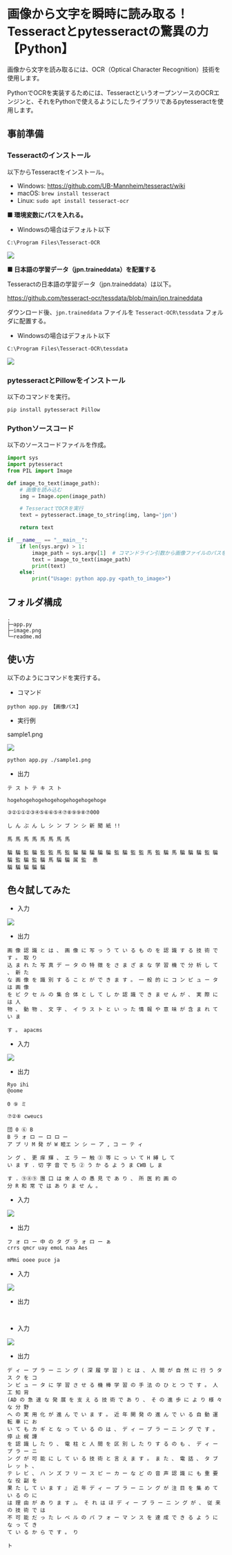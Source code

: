 # 画像から文字を瞬時に読み取る！Tesseractとpytesseractの驚異の力【Python】

画像から文字を読み取るには、OCR（Optical Character Recognition）技術を使用します。

PythonでOCRを実装するためには、TesseractというオープンソースのOCRエンジンと、それをPythonで使えるようにしたライブラリであるpytesseractを使用します。

## 事前準備

### Tesseractのインストール
以下からTesseractをインストール。

- Windows: https://github.com/UB-Mannheim/tesseract/wiki
- macOS: `brew install tesseract`
- Linux: `sudo apt install tesseract-ocr`

**■ 環境変数にパスを入れる。**

- Windowsの場合はデフォルト以下
```
C:\Program Files\Tesseract-OCR
```

![](./image/image1.png)

**■ 日本語の学習データ（jpn.traineddata）を配置する**

Tesseractの日本語の学習データ（jpn.traineddata）は以下。

https://github.com/tesseract-ocr/tessdata/blob/main/jpn.traineddata

ダウンロード後、`jpn.traineddata` ファイルを `Tesseract-OCR\tessdata` フォルダに配置する。

- Windowsの場合はデフォルト以下
```
C:\Program Files\Tesseract-OCR\tessdata
```

![](./image/image2.png)

### pytesseractとPillowをインストール
以下のコマンドを実行。

```shell:pipコマンド
pip install pytesseract Pillow
```

### Pythonソースコード
以下のソースコードファイルを作成。

```python:app.py
import sys
import pytesseract
from PIL import Image

def image_to_text(image_path):
    # 画像を読み込む
    img = Image.open(image_path)

    # TesseractでOCRを実行
    text = pytesseract.image_to_string(img, lang='jpn')

    return text

if __name__ == "__main__":
    if len(sys.argv) > 1:
        image_path = sys.argv[1]  # コマンドライン引数から画像ファイルのパスを取得
        text = image_to_text(image_path)
        print(text)
    else:
        print("Usage: python app.py <path_to_image>")
```

## フォルダ構成

```
.
├─app.py
├─image.png
└─readme.md
```

## 使い方
以下のようにコマンドを実行する。

- コマンド
```shell:コマンド
python app.py 【画像パス】
```

- 実行例

sample1.png

![](./sample1.png)

```shell:コマンド
python app.py ./sample1.png
```

- 出力
```shell:出力
テ ス ト テ キ ス ト

hogehogehogehogehogehogehogehoge

③②①①②③④⑤⑥⑥⑤④⑦⑧⑨⑨⑧⑦000

し ん ぶ ん し シ ン ブ ン シ 新 聞 紙 !!

馬 馬 馬 馬 馬 馬 馬 馬

騙 騙 監 騙 監 監 馬 監 騙 騙 騙 騙 騙 監 騙 監 監 馬 監 騙 馬 騙 騙 騙 監 騙 騙 監 騙 監 騙 馬 騙 騙 属 監  愚
騙 騙 騙 騙 騙
```

## 色々試してみた

- 入力

![](./sample2.png)

- 出力
```shell:コマンド
画 像 認 識 と は 、 画 像 に 写 っ う て い る も の を 認 識 す る 技 術 で す 。 取 り
込 ま れ た 写 真 デ ー タ の 特 徴 を さ ま ざ ま な 学 習 機 で 分 析 し て 、 新 た
な 画 像 を 識 別 す る こ と が で き ま す 。 一 般 的 に コ ン ピ ュ ー タ は 画 像
を ビ ク セ ル の 集 合 体 と し て し か 認 識 で き ま せ ん が 、 実 際 に は 人
物 、 動 物 、 文 字 、 イ ラ ス ト と い っ た 情 報 や 意 味 が 含 ま れ て い ま

す 。 apacms
```

- 入力

![](./sample3.png)

- 出力
```shell:コマンド
Ryo ihi
@oome

0 ⑨ ミ

⑦②⑧ cweucs

団 0 ⑥ B
B ラ ォ ロ ー ロ ロ ー
ア プ リ M 発 が W 睦エ ン シ ー ア , コ ー テ ィ

ン グ 、 更 痒 輝 、 エ ラ ー 触 ③ 等 に っ い て H 縛 し て
い ま す . 切 字 音 で ち ② う か る よ う ま CWB し ま

す . ⑨⑧⑨ 團 口 は 來 人 の 愚 見 で あ り 、 所 医 約 画 の
分 R 和 常 で は あ り ま せ ん 。
```

- 入力

![](./sample4.png)

- 出力
```shell:コマンド
フ ォ ロ ー 中 の タ グ ラ ォ ロ ー ぁ
crrs qmcr uay emoL naa Aes

mMmi ooee puce ja
```

- 入力

![](./sample5.png)

- 出力
```shell:コマンド


```

- 入力

![](./sample6.png)

- 出力
```shell:コマンド
デ ィ ー プ ラ ー ニ ン グ ( 深 履 学 習 ) と は 、 人 間 が 自 然 に 行 う タ ス ク を コ
ン ピ ュ ー タ に 学 習 さ せ る 機 棒 学 習 の 手 法 の ひ と つ で す 。 人 工 知 背
(AD の 急 速 な 発 展 を 支 え る 技 術 で あ り 、 そ の 進 歩 に よ り 様 々 な 分 野
へ の 実 用 化 が 進 ん で い ま す 。 近 年 開 発 の 進 ん で い る 自 動 運 転 車 に お
い て も カ ギ と な っ て い る の は 、 デ ィ ー プ ラ ー ニ ン グ で す 。 停 止 梶 譚
を 認 識 し た り 、 電 柱 と 人 間 を 区 別 し た り す る の も 、 デ ィ ー プ ラ ー ニ
ン グ が 可 能 に し て い る 技 術 と 言 え ま す 。 ま た 、 電 話 、 タ ブ レ ッ ト 、
テ レ ビ 、 ハ ン ズ フ リ ー ス ピ ー カ ー な ど の 音 声 認 識 に も 重 要 な 役 副 を
果 た し て い ま す 』 近 年 デ ィ ー プ ラ ー ニ ン グ が 注 目 を 集 め て い る の に
は 理 由 が あ り ま す 』。 そ れ は ほ デ ィ ー プ ラ ー ニ ン グ が 、 従 来 の 技 術 で は
不 可 能 だ っ た レ ベ ル の パ フ ォ ー マ ン ス を 達 成 で き る よ う に な っ て き
て い る か ら で す 。 り

ト
```

